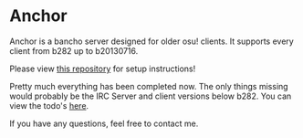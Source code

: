 # Anchor

Anchor is a bancho server designed for older osu! clients.
It supports every client from b282 up to b20130716.

Please view [this repository](https://github.com/osuTitanic/titanic) for setup instructions!

Pretty much everything has been completed now. The only things missing would probably be the IRC Server and client versions below b282.
You can view the todo's [here](https://github.com/users/Lekuruu/projects/2).

If you have any questions, feel free to contact me.
